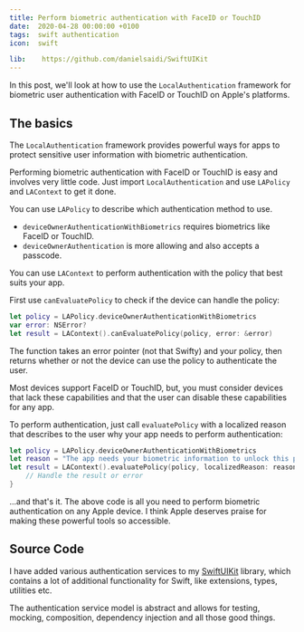 ```yaml
---
title: Perform biometric authentication with FaceID or TouchID
date:  2020-04-28 00:00:00 +0100
tags:  swift authentication
icon:  swift

lib:    https://github.com/danielsaidi/SwiftUIKit
---
```


In this post, we'll look at how to use the `LocalAuthentication` framework for biometric user authentication with FaceID or TouchID on Apple's platforms.


## The basics

The `LocalAuthentication` framework provides powerful ways for apps to protect sensitive user information with biometric authentication.

Performing biometric authentication with FaceID or TouchID is easy and involves very little code. Just import `LocalAuthentication` and use `LAPolicy` and `LAContext` to get it done.

You can use `LAPolicy` to describe which authentication method to use. 

* `deviceOwnerAuthenticationWithBiometrics` requires biometrics like FaceID or TouchID.
* `deviceOwnerAuthentication` is more allowing and also accepts a passcode.

You can use `LAContext` to perform authentication with the policy that best suits your app. 

First use `canEvaluatePolicy` to check if the device can handle the policy:

```swift
let policy = LAPolicy.deviceOwnerAuthenticationWithBiometrics
var error: NSError?
let result = LAContext().canEvaluatePolicy(policy, error: &error)
```

The function takes an error pointer (not that Swifty) and your policy, then returns whether or not the device can use the policy to authenticate the user.

Most devices support FaceID or TouchID, but, you must consider devices that lack these capabilities and that the user can disable these capabilities for any app.

To perform authentication, just call `evaluatePolicy` with a localized reason that describes to the user why your app needs to perform authentication:

```swift
let policy = LAPolicy.deviceOwnerAuthenticationWithBiometrics
let reason = "The app needs your biometric information to unlock this part of the app"
let result = LAContext().evaluatePolicy(policy, localizedReason: reason) { result, error in
    // Handle the result or error
}
```

...and that's it. The above code is all you need to perform biometric authentication on any Apple device. I think Apple deserves praise for making these powerful tools so accessible.


## Source Code

I have added various authentication services to my [SwiftUIKit]({{page.lib}}) library, which contains a lot of additional functionality for Swift, like extensions, types, utilities etc.

The authentication service model is abstract and allows for testing, mocking, composition, dependency injection and all those good things.